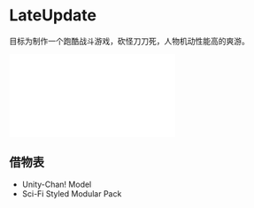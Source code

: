 # LateUpdate
目标为制作一个跑酷战斗游戏，砍怪刀刀死，人物机动性能高的爽游。

<iframe src="//player.bilibili.com/player.html?aid=535796660&bvid=BV1bM411D7Ju&cid=1329794551&p=1" scrolling="no" border="0" frameborder="no" framespacing="0" allowfullscreen="true"> </iframe>

## 借物表
* Unity-Chan! Model
* Sci-Fi Styled Modular Pack
